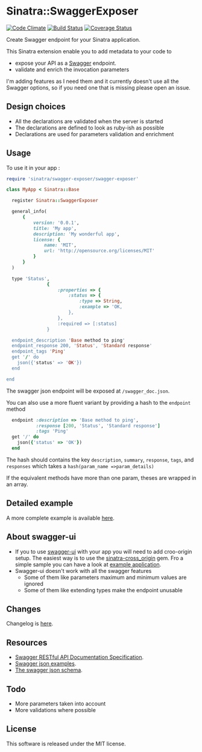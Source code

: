 # Sinatra::SwaggerExposer

[![Code Climate](https://codeclimate.com/github/archiloque/sinatra-swagger-exposer/badges/gpa.svg)](https://codeclimate.com/github/archiloque/sinatra-swagger-exposer)
[![Build Status](https://travis-ci.org/archiloque/sinatra-swagger-exposer.svg?branch=master)](https://travis-ci.org/archiloque/sinatra-swagger-exposer)
[![Coverage Status](https://coveralls.io/repos/archiloque/sinatra-swagger-exposer/badge.svg?branch=master)](https://coveralls.io/r/archiloque/sinatra-swagger-exposer?branch=master)

Create Swagger endpoint for your Sinatra application.

This Sinatra extension enable you to add metadata to your code to

- expose your API as a [Swagger](http://swagger.io) endpoint.
- validate and enrich the invocation parameters

I'm adding features as I need them and it currently doesn't use all the Swagger options, so if you need one that is missing please open an issue.

## Design choices

- All the declarations are validated when the server is started
- The declarations are defined to look as ruby-ish as possible
- Declarations are used for parameters validation and enrichment

## Usage

To use it in your app :

```ruby
require 'sinatra/swagger-exposer/swagger-exposer'

class MyApp < Sinatra::Base

  register Sinatra::SwaggerExposer

  general_info(
      {
          version: '0.0.1',
          title: 'My app',
          description: 'My wonderful app',
          license: {
              name: 'MIT',
              url: 'http://opensource.org/licenses/MIT'
          }
      }
  )

  type 'Status',
               {
                   :properties => {
                       :status => {
                           :type => String,
                           :example => 'OK,
                       },
                   },
                   :required => [:status]
               }

  endpoint_description 'Base method to ping'
  endpoint_response 200, 'Status', 'Standard response'
  endpoint_tags 'Ping'
  get '/' do
    json({'status' => 'OK'})
  end

end
```

The swagger json endpoint will be exposed at `/swagger_doc.json`.

You can also use a more fluent variant by providing a hash to the `endpoint` method


```ruby
  endpoint :description => 'Base method to ping',
           :response [200, 'Status', 'Standard response']
           :tags 'Ping'
  get '/' do
    json({'status' => 'OK'})
  end
```

The hash should contains the key `description`, `summary`, `response`, `tags`, and `responses` which takes a `hash(param_name =>param_details)`

If the equivalent methods have more than one param, theses are wrapped in an array.


## Detailed example

A more complete example is available [here](https://github.com/archiloque/sinatra-swagger-exposer/tree/master/example).

## About swagger-ui

- If you to use [swagger-ui](https://github.com/swagger-api/swagger-ui) with your app you will need to add croo-origin setup.
The easiest way is to use the [sinatra-cross_origin](https://github.com/britg/sinatra-cross_origin) gem. Fro a simple sample you can have a look at [example application](https://github.com/archiloque/sinatra-swagger-exposer/tree/master/example).
- Swagger-ui doesn't work with all the swagger features
  - Some of them like parameters maximum and minimum values are ignored
  - Some of them like extending types make the endpoint unusable

## Changes

Changelog is [here](https://github.com/archiloque/sinatra-swagger-exposer/blob/master/CHANGELOG.md).

## Resources

- [Swagger RESTful API Documentation Specification](https://github.com/swagger-api/swagger-spec/blob/master/versions/2.0.md).
- [Swagger json examples](https://github.com/swagger-api/swagger-spec/tree/master/examples/v2.0/json).
- [The swagger json schema](https://raw.githubusercontent.com/swagger-api/swagger-spec/master/schemas/v2.0/schema.json).

## Todo

- More parameters taken into account
- More validations where possible

## License

This software is released under the MIT license.
